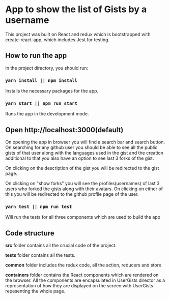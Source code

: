 # App to show the list of Gists by a username

This project was built on React and redux which is bootstrapped with create-react-app,
which includes Jest for testing.


## How to run the app

In the project directory, you should run:

### `yarn install || npm install`

Installs the necessary packages for the app.

### `yarn start || npm run start`

Runs the app in the development mode.

## Open http://localhost:3000(default) 
On opening the app in browser you will find a search bar and search button. On searching for any github user you should be able to see all the public gists of that user along with the languages used in the gist and the creation additional to that you also have an option to see last 3 forks of the gist. 

On clicking on the description of the gist you will be redirected to the gist page.

On clicking on "show forks" you will see the profiles(usernames) of last 3 users who forked the gists along with their avatars. On clicking on either of this you will be redirected to the  github profile page of the user.  

### `yarn test || npm run test`
Will run the tests for all three components which are used to build the app

## Code structure
**src** folder contains all the crucial code of the project.

**__tests__** folder contains all the tests.

**common** folder includes the redux code, all the action, reducers and store

**containers** folder contains the React components which are rendered on the browser. All the components are encapsulated in UserGists director as a representation of how they are displayed on the screen with UserGists repesenting the whole page.

